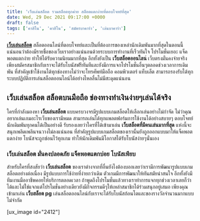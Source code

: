```yaml
---
title: 'เว็บเล่นสล็อต รวมสล็อตทุกค่าย สล็อตแตกง่ายที่ตอบโจทย์ที่สุด'
date: Wed, 29 Dec 2021 09:17:00 +0000
draft: false
tags: ['คาสิโน', 'คาสิโน', 'สมัครบาคาร่า', 'เล่นบาคาร่า']
---
```


**[เว็บเล่นสล็อต](/archives/)** สล็อตออนไลน์ที่ตอบโจทย์และเป็นที่ต้องการของเหล่านักเดิมพันมากที่สุดในตอนนี้ แน่นอนว่าต้องมีรายชื่อของเว็บเราอย่างแน่นอนด้วยระบบการทำงานที่เร็วทันใจ โปรโมชั่นเยอะ แจ็คพอตแตกง่าย ทำให้ได้รับความนิยมมากที่สุด อีกทั้งยังเป็น **เว็บสล็อตออนไลน**์ เว็บตรงมั่นคงจ่ายจริง เพียงสมัครสมาชิกกับเราจะได้รับโบนัสฟรีทันทีและยังมีการแจกโปรโมชั่นอื่นๆตลอดช่วงเวลาการเดิมพัน ที่สำคัญเข้าใช้งานได้ทุกช่องทางไม่ว่าจะโทรศัพท์มือถือ คอมพิวเตอร์ แท็บเล็ต สามารถรองรับได้ทุกระบบปฏิบัติการเล่นสล็อตออนไลน์ได้อย่างไหลลื่นไม่มีสะดุดแน่นอน

**เว็บเล่นสล็อต สล็อตบนมือถือ ช่องทางทำเงินง่ายๆเล่นได้จริง**
-------------------------------------------------------------

ใครที่กำลังมองหา **เว็บเล่นสล็อต** แบบครบวงจรมีรูปแบบเกมสล็อตให้เลือกเล่นอย่างไม่กำจัด ไม่ว่าคุณอยากเล่นเกมอะไรเว็บของเรามีหมด สามารถเล่นได้ทุกแพลตฟอร์มการใช้งานได้อย่างสบายๆ ตอบโจทย์นักเดิมพันทุกคนได้เป็นอย่างดี รับรองเลยว่าใครที่ได้เข้ามาเล่น **เว็บสล็อตที่มีคนเล่นมากที่สุด** แห่งนี้จะสนุกเพลิดเพลินจนวางไม่ลงแน่นอน ที่สำคัญรูปแบบเกมสล็อตของเรานั้นยังถูกออกแบบมาให้แจ็คพอตแตกง่าย โบนัสจะถูกซ่อนไว้ทุกเกม ทำให้นักเดิมพันมีโอกาสได้รับโบนัสง่ายๆนั่นเอง

### **เว็บเล่นสล็อต มั่นคงปลอดภัย แจ็คพอตแตกบ่อย โบนัสเพียบ**

สำหรับใครที่สงสัยว่า **เว็บเล่นสล็อต** ของเราต่างจากที่อื่นยังไงต้องบอกเลยว่าเรามีการพัฒนารูปแบบเกมสล็อตอย่างต่อเนื่อง มีรูปแบบการใช้ง่ายที่ง่ายกว่าเดิม ตัวเกมมีการพัฒนาให้ทันสมัยน่าสนใจ อีกทั้งยังมีทีมงานมืออาชีพคอยให้บริการตลอดเวลา ถ้าพูดถึงโปรโมชั่นแล้วทางเราทำการแจกทุกช่วงเวลาเลยก็ว่าได้และไม่ใช่แจกแต่โปรโมชั่นอย่างเดียวยังมีกิจกรรมดีๆให้เหล่าสมาชิกได้ร่วมสนุกอยู่เสมอ เพียงคุณเข้ามาเล่น **เว็บสล็อต pg** เล่นสล็อตออนไลน์กับเราจะได้รับโบนัสก้อนโตและของรางวัลจำนวนมากแบบไม่จำกัด

\[ux\_image id="2412"\]